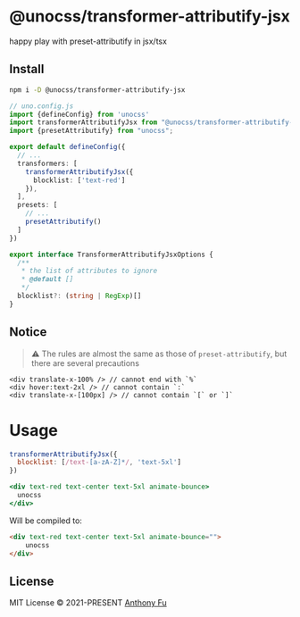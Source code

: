# @unocss/transformer-attributify-jsx

<!-- @unocss-ignore -->

happy play with preset-attributify in jsx/tsx

## Install

```bash
npm i -D @unocss/transformer-attributify-jsx
```

```ts
// uno.config.js
import {defineConfig} from 'unocss'
import transformerAttributifyJsx from "@unocss/transformer-attributify-jsx"
import {presetAttributify} from "unocss";

export default defineConfig({
  // ...
  transformers: [
    transformerAttributifyJsx({
      blocklist: ['text-red']
    }),
  ],
  presets: [
    // ...
    presetAttributify()
  ]
})
```
```ts
export interface TransformerAttributifyJsxOptions {
  /**
   * the list of attributes to ignore
   * @default []
   */
  blocklist?: (string | RegExp)[]
}
```

## Notice

> ⚠️ The rules are almost the same as those of `preset-attributify`, but there are several precautions

```vue
<div translate-x-100% /> // cannot end with `%`
<div hover:text-2xl /> // cannot contain `:`
<div translate-x-[100px] /> // cannot contain `[` or `]`
```

# Usage

```js
transformerAttributifyJsx({
  blocklist: [/text-[a-zA-Z]*/, 'text-5xl']
})
```
```jsx
<div text-red text-center text-5xl animate-bounce>
  unocss
</div>
```

Will be compiled to:

```html
<div text-red text-center text-5xl animate-bounce="">
    unocss
</div>
```

## License

MIT License &copy; 2021-PRESENT [Anthony Fu](https://github.com/antfu)
